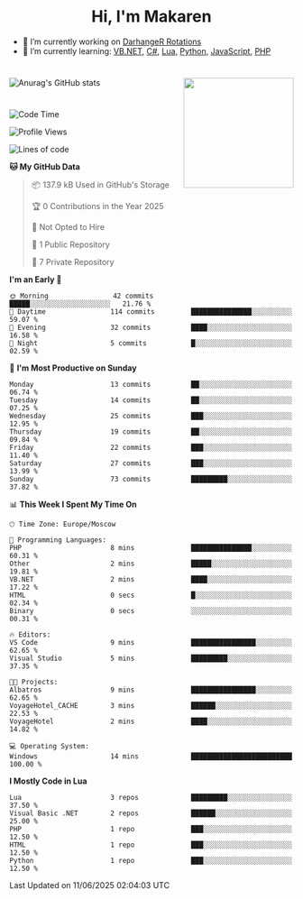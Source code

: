 <div id="header" align="center">
 <h1>Hi, I'm Makaren</h1>
</div>

- 🔭 I’m currently working on <a href="https://darhanger.github.io/rotations/">DarhangeR Rotations</a>
- 🌱 I’m currently learning: <a href="https://learn.microsoft.com/ru-ru/dotnet/visual-basic/">VB.NET</a>, <a href="https://dotnet.microsoft.com/en-us/languages/csharp">C#</a>, <a href="https://www.lua.org">Lua</a>, <a href="https://www.python.org">Python</a>, <a href="https://www.ecma-international.org/publications-and-standards/standards/ecma-262/">JavaScript</a>, <a href="https://www.php.net">PHP</a>
<!--
- 👯 I’m looking to collaborate on ...
- 🤔 I’m looking for help with ...
- 💬 Ask me about ...
- 📫 How to reach me: ...
- 😄 Pronouns: ...
- ⚡ Fun fact: ...
-->
#
![Anurag's GitHub stats](https://github-readme-stats.vercel.app/api?username=MakarenD&text_color=fff&icon_color=435cd9&show_icons=true&theme=dark&bg_color=00000000)<img align="right" src="https://media3.giphy.com/media/LaVp0AyqR5bGsC5Cbm/giphy.gif?cid=ecf05e4702j5mjw4h8mwt6p3xur6xnlpw7ymefs00ez9pcbs&ep=v1_gifs_search&rid=giphy.gif&ct=g" width="195"/> 

#
<!--START_SECTION:waka-->
![Code Time](http://img.shields.io/badge/Code%20Time-644%20hrs%2029%20mins-blue)

![Profile Views](http://img.shields.io/badge/Profile%20Views-0-blue)

![Lines of code](https://img.shields.io/badge/From%20Hello%20World%20I%27ve%20Written-3.0%20million%20lines%20of%20code-blue)

**🐱 My GitHub Data** 

> 📦 137.9 kB Used in GitHub's Storage 
 > 
> 🏆 0 Contributions in the Year 2025
 > 
> 🚫 Not Opted to Hire
 > 
> 📜 1 Public Repository 
 > 
> 🔑 7 Private Repository 
 > 
**I'm an Early 🐤** 

```text
🌞 Morning                42 commits          █████░░░░░░░░░░░░░░░░░░░░   21.76 % 
🌆 Daytime                114 commits         ███████████████░░░░░░░░░░   59.07 % 
🌃 Evening                32 commits          ████░░░░░░░░░░░░░░░░░░░░░   16.58 % 
🌙 Night                  5 commits           █░░░░░░░░░░░░░░░░░░░░░░░░   02.59 % 
```
📅 **I'm Most Productive on Sunday** 

```text
Monday                   13 commits          ██░░░░░░░░░░░░░░░░░░░░░░░   06.74 % 
Tuesday                  14 commits          ██░░░░░░░░░░░░░░░░░░░░░░░   07.25 % 
Wednesday                25 commits          ███░░░░░░░░░░░░░░░░░░░░░░   12.95 % 
Thursday                 19 commits          ██░░░░░░░░░░░░░░░░░░░░░░░   09.84 % 
Friday                   22 commits          ███░░░░░░░░░░░░░░░░░░░░░░   11.40 % 
Saturday                 27 commits          ███░░░░░░░░░░░░░░░░░░░░░░   13.99 % 
Sunday                   73 commits          █████████░░░░░░░░░░░░░░░░   37.82 % 
```


📊 **This Week I Spent My Time On** 

```text
🕑︎ Time Zone: Europe/Moscow

💬 Programming Languages: 
PHP                      8 mins              ███████████████░░░░░░░░░░   60.31 % 
Other                    2 mins              █████░░░░░░░░░░░░░░░░░░░░   19.81 % 
VB.NET                   2 mins              ████░░░░░░░░░░░░░░░░░░░░░   17.22 % 
HTML                     0 secs              █░░░░░░░░░░░░░░░░░░░░░░░░   02.34 % 
Binary                   0 secs              ░░░░░░░░░░░░░░░░░░░░░░░░░   00.31 % 

🔥 Editors: 
VS Code                  9 mins              ████████████████░░░░░░░░░   62.65 % 
Visual Studio            5 mins              █████████░░░░░░░░░░░░░░░░   37.35 % 

🐱‍💻 Projects: 
Albatros                 9 mins              ████████████████░░░░░░░░░   62.65 % 
VoyageHotel_CACHE        3 mins              ██████░░░░░░░░░░░░░░░░░░░   22.53 % 
VoyageHotel              2 mins              ████░░░░░░░░░░░░░░░░░░░░░   14.82 % 

💻 Operating System: 
Windows                  14 mins             █████████████████████████   100.00 % 
```

**I Mostly Code in Lua** 

```text
Lua                      3 repos             █████████░░░░░░░░░░░░░░░░   37.50 % 
Visual Basic .NET        2 repos             ██████░░░░░░░░░░░░░░░░░░░   25.00 % 
PHP                      1 repo              ███░░░░░░░░░░░░░░░░░░░░░░   12.50 % 
HTML                     1 repo              ███░░░░░░░░░░░░░░░░░░░░░░   12.50 % 
Python                   1 repo              ███░░░░░░░░░░░░░░░░░░░░░░   12.50 % 
```




 Last Updated on 11/06/2025 02:04:03 UTC
<!--END_SECTION:waka-->

